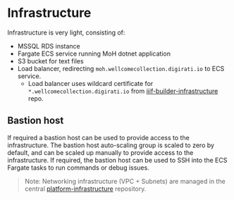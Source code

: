 # Infrastructure

Infrastructure is very light, consisting of:

* MSSQL RDS instance
* Fargate ECS service running MoH dotnet application
* S3 bucket for text files
* Load balancer, redirecting `moh.wellcomecollection.digirati.io` to ECS service.
  * Load balancer uses wildcard certificate for `*.wellcomecollection.digirati.io` from [iiif-builder-infrastructure](https://github.com/wellcomecollection/iiif-builder-infrastructure) repo.

## Bastion host

If required a bastion host can be used to provide access to the infrastructure. The bastion host auto-scaling group is scaled to zero by default, and can be scaled up manually to provide access to the infrastructure. If required, the bastion host can be used to SSH into the ECS Fargate tasks to run commands or debug issues.

> Note: Networking infrastructure (VPC + Subnets) are managed in the central [platform-infrastructure](https://github.com/wellcomecollection/platform-infrastructure/) repository.
